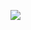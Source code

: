 ![](https://media.githubusercontent.com/media/dyzz/dyzz.github.io/master/images/IconKineticCharge.png)
